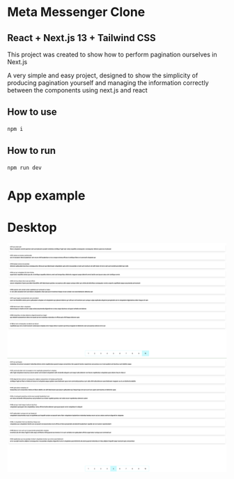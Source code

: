 # Meta Messenger Clone

## React + Next.js 13 + Tailwind CSS

This project was created to show how to perform pagination ourselves in Next.js

A very simple and easy project, designed to show the simplicity of producing pagination yourself and managing the information correctly between the components using next.js and react
## How to use

```bash
npm i
```
## How to run

```bash
npm run dev
```

# App example

# Desktop
![Screenshot](public/static/images/app_example.png)
![Screenshot](public/static/images/app_example_2.png)

